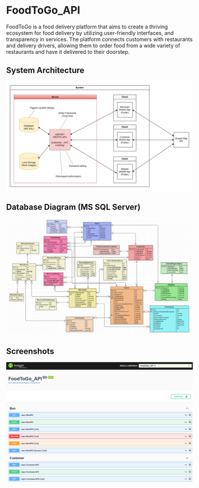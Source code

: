 # FoodToGo_API

FoodToGo is a food delivery platform that aims to create a thriving ecosystem for food delivery by utilizing user-friendly interfaces, and transparency in services. 
The platform connects customers with restaurants and delivery drivers, allowing them to order food from a wide variety of restaurants and have it delivered to their doorstep. 

## System Architecture
![Architecture_server.jpg](/FoodToGo_MerchantAPI/screenshots/Architecture_server.jpg)

## Database Diagram (MS SQL Server)
![Screenshot_db.png](/FoodToGo_MerchantAPI/screenshots/Screenshot_db.png)

## Screenshots
![Screenshot_server_01.png](/FoodToGo_MerchantAPI/screenshots/Screenshot_server_01.png)
